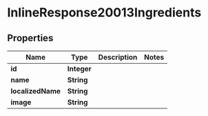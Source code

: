 

# InlineResponse20013Ingredients

## Properties

Name | Type | Description | Notes
------------ | ------------- | ------------- | -------------
**id** | **Integer** |  | 
**name** | **String** |  | 
**localizedName** | **String** |  | 
**image** | **String** |  | 




